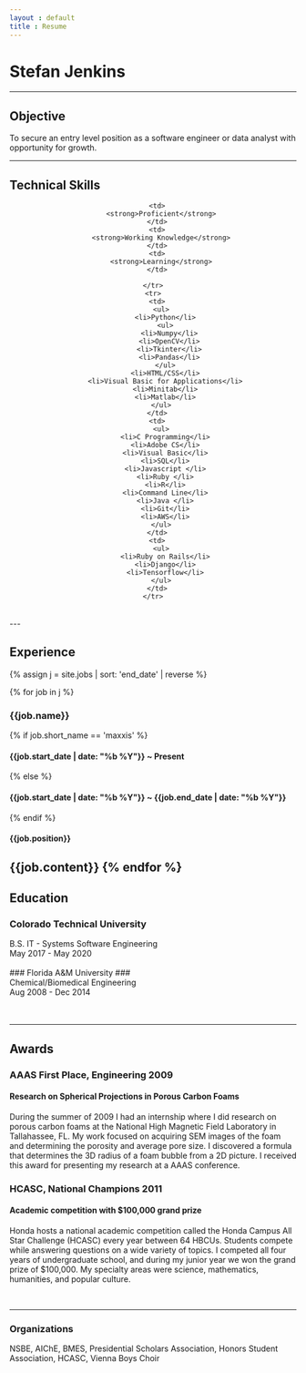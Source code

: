 ```yaml
---
layout : default
title : Resume
---
```

# Stefan Jenkins #
----
## Objective ##
To secure an entry level position as a software engineer or data analyst with opportunity for growth.

---
## Technical Skills ##
<center>
  <table>
    <tr>

      <td>
        <strong>Proficient</strong>
      </td>
      <td>
        <strong>Working Knowledge</strong>
      </td>
      <td>
        <strong>Learning</strong>
      </td>

    </tr>
    <tr>
      <td>
        <ul>
          <li>Python</li>
          <ul>
            <li>Numpy</li>
            <li>OpenCV</li>
            <li>Tkinter</li>
            <li>Pandas</li>
          </ul>
          <li>HTML/CSS</li>
          <li>Visual Basic for Applications</li>
          <li>Minitab</li>
          <li>Matlab</li>
        </ul>
      </td>
      <td>
        <ul>
          <li>C Programming</li>
          <li>Adobe CS</li>
          <li>Visual Basic</li>
          <li>SQL</li>
          <li>Javascript </li>
          <li>Ruby </li>
          <li>R</li>
          <li>Command Line</li>
          <li>Java </li>
          <li>Git</li>
          <li>AWS</li>
        </ul>
      </td>
      <td>
        <ul>
          <li>Ruby on Rails</li>
          <li>Django</li>
          <li>Tensorflow</li>
        </ul>
      </td>
    </tr>
  </table>
</center>
---

## Experience ##

{% assign j = site.jobs | sort: 'end_date' | reverse %}


{% for job in j %}
### {{job.name}} ###
{% if job.short_name == 'maxxis' %}
#### {{job.start_date | date: "%b %Y"}} ~ Present ####
{% else %}
#### {{job.start_date | date: "%b %Y"}} ~ {{job.end_date | date: "%b %Y"}} ####
{% endif %}
#### {{job.position}} ####
{{job.content}}
{% endfor %}
----
## Education ##

### Colorado Technical University ###

<div>
 <div class="p-left">B.S. IT - Systems Software Engineering</div>
 <div class="p-right">May 2017 - May 2020</div>
</div>

<br>
### Florida A&M University ###

<div>
 <div class="p-left">Chemical/Biomedical Engineering</div>
 <div class="p-right">Aug 2008 - Dec 2014</div>
</div>
<br>
<br>

----
## Awards ##

### AAAS First Place, Engineering 2009 ###
#### Research on Spherical Projections in Porous Carbon Foams ####

During the summer of 2009 I had an internship where I did research on porous carbon foams
at the National High Magnetic Field Laboratory in Tallahassee, FL. My work
focused on acquiring SEM images of the foam and determining the porosity and average pore size. I discovered
a formula that determines the 3D radius of a foam bubble from a 2D picture. I received
this award for presenting my research at a AAAS conference.

### HCASC, National Champions 2011 ###
#### Academic competition with $100,000 grand prize ####

Honda hosts a national academic competition called the Honda Campus All Star Challenge
(HCASC) every year between 64 HBCUs. Students compete while answering questions on a wide variety of topics.
I competed all four years of undergraduate school, and during my junior year we won the grand prize of $100,000. My specialty
areas were science, mathematics, humanities, and popular culture.

<br>

----

### Organizations ###
NSBE, AIChE, BMES, Presidential Scholars Association, Honors Student Association, HCASC,
Vienna Boys Choir

